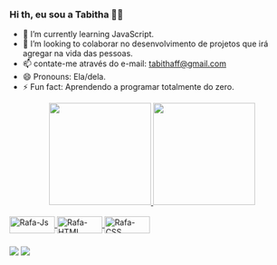 ### Hi th, eu sou a Tabitha 🙋‍♀️

- 🌱 I’m currently learning  JavaScript.
- 👯 I’m looking to  colaborar no  desenvolvimento de projetos que irá agregar na vida das pessoas.
- 📫  contate-me através do e-mail: tabithaff@gmail.com
- 😄 Pronouns: Ela/dela.
- ⚡ Fun fact:  Aprendendo  a programar totalmente do zero.

<div align="center">
  <a href="https://github.com/Tabitha-Silva98">
  <img height="180em"src="https://github-readme-stats.vercel.app/api?username=TabithaSilva&show_icons=true&theme=dracula&include_all_commits=true&count_private=true"/>
  <img height="180em"src="https://github-readme-stats.vercel.app/api/top-langs/?username=TabithaSilva&layout=compact&langs_count=7&theme=dracula"/>
</div>
  
  <div style="display: inline_block"><br>
  <img align="center" alt="Rafa-Js" height="30" width="80" src="https://img.shields.io/badge/JavaScript-323330?style=for-the-badge&logo=javascript&logoColor=F7DF1E">
  <img align="center" alt="Rafa-HTML" height="30" width="80" src="https://img.shields.io/badge/HTML5-E34F26?style=for-the-badge&logo=html5&logoColor=white">
  <img align="center" alt="Rafa-CSS" height="30" width="80" src="https://img.shields.io/badge/CSS-239120?&style=for-the-badge&logo=css3&logoColor=white">
</div>
  
  ###
  
  <div>
  <a href = "mailto:tabithaff@gmail.com"><img src="https://img.shields.io/badge/-Gmail-%23333?style=for-the-badge&logo=gmail&logoColor=white" destino ="_blank"></a>
  <a href="https://www.linkedin.com/in/tabitha-silva-47b15714a/" target="_blank"><img src="https://img.shields.io/badge/LinkedIn-0077B5?style=for-the-badge&logo=linkedin&logoColor=white"></a>
 </div>

